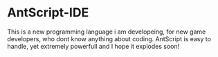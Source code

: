 # AntScript-IDE
This is a new programming language i am developeing, for new game developers, who dont know anything about coding. AntScript is easy to handle, yet extremely powerfull and I hope it explodes soon!
